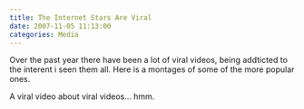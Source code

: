 ```yaml
---
title: The Internet Stars Are Viral
date: 2007-11-05 11:13:00
categories: Media
---
```

Over the past year there have been a lot of viral videos, being addticted to the interent i seen them all.
Here is a montages of some of the more popular ones.

A viral video about viral videos... hmm.

<object width="425" height="355"><param name="movie" value="http://www.youtube.com/v/mi_XEAA9X6c&rel=1"></param><param name="wmode" value="transparent"></param><embed src="http://www.youtube.com/v/mi_XEAA9X6c&rel=1" type="application/x-shockwave-flash" wmode="transparent" width="425" height="355"></embed></object>
